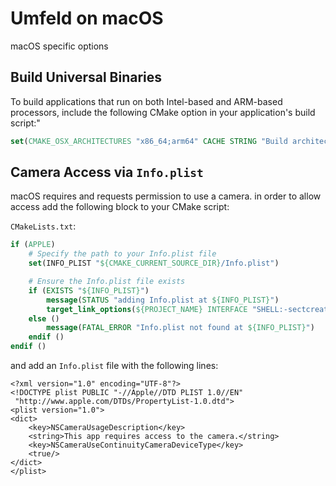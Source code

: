 # Umfeld on macOS

macOS specific options

## Build Universal Binaries

To build applications that run on both Intel-based and ARM-based processors, include the following CMake option in your application's build script:"

```cmake
set(CMAKE_OSX_ARCHITECTURES "x86_64;arm64" CACHE STRING "Build architectures for Mac OS X")
```

## Camera Access via `Info.plist`

macOS requires and requests permission to use a camera. in order to allow access add the following block to your CMake script:

`CMakeLists.txt`:

```cmake
if (APPLE)
    # Specify the path to your Info.plist file
    set(INFO_PLIST "${CMAKE_CURRENT_SOURCE_DIR}/Info.plist")

    # Ensure the Info.plist file exists
    if (EXISTS "${INFO_PLIST}")
        message(STATUS "adding Info.plist at ${INFO_PLIST}")
        target_link_options(${PROJECT_NAME} INTERFACE "SHELL:-sectcreate __TEXT __info_plist ${INFO_PLIST}")
    else ()
        message(FATAL_ERROR "Info.plist not found at ${INFO_PLIST}")
    endif ()
endif ()
```

and add an `Info.plist` file with the following lines:

```
<?xml version="1.0" encoding="UTF-8"?>
<!DOCTYPE plist PUBLIC "-//Apple//DTD PLIST 1.0//EN"
 "http://www.apple.com/DTDs/PropertyList-1.0.dtd">
<plist version="1.0">
<dict>
    <key>NSCameraUsageDescription</key>
    <string>This app requires access to the camera.</string>
    <key>NSCameraUseContinuityCameraDeviceType</key>
    <true/>
</dict>
</plist>
```
